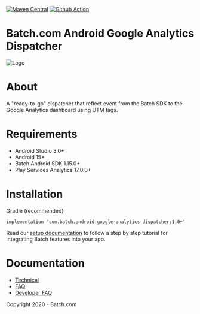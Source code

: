 [![Maven Central](https://maven-badges.herokuapp.com/maven-central/com.batch.android/google-analytics-dispatcher/badge.svg)](https://maven-badges.herokuapp.com/maven-central/com.batch.android/google-analytics-dispatcher)
[![Github Action](https://github.com/BatchLabs/android-google-analytics-dispatcher/workflows/Android%20CI/badge.svg)](https://github.com/BatchLabs/android-google-analytics-dispatcher/actions?query=workflow%3A%22Android+CI%22)

Batch.com Android Google Analytics Dispatcher
==================

![Logo](http://batch-doc.s3.amazonaws.com/logo_batch_192.gif)

# About

A "ready-to-go" dispatcher that reflect event from the Batch SDK to the Google Analytics dashboard using UTM tags.

# Requirements
 - Android Studio 3.0+
 - Android 15+
 - Batch Android SDK 1.15.0+
 - Play Services Analytics 17.0.0+

# Installation
Gradle (recommended)

```
implementation 'com.batch.android:google-analytics-dispatcher:1.0+'
```

Read our [setup documentation](https://doc.batch.com/) to follow a step by step tutorial for integrating Batch features into your app.

# Documentation

 - [Technical](https://batch.com/doc)
 - [FAQ](https://batch.com/doc/faq/general.html)
 - [Developer FAQ](https://batch.com/developers)

Copyright 2020 - Batch.com